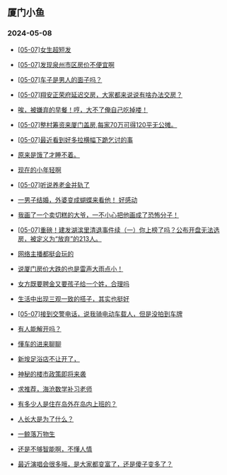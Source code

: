 ## 厦门小鱼 
### 2024-05-08

+ [[05-07]女生超短发](http://bbs.xmfish.com/read-htm-tid-18186541.html)

+ [[05-07]发现泉州市区房价不便宜啊](http://bbs.xmfish.com/read-htm-tid-18186804.html)

+ [[05-07]车子是男人的面子吗？](http://bbs.xmfish.com/read-htm-tid-18186720.html)

+ [[05-07]翔安正荣府延迟交房，大家都来说说有啥办法交房？](http://bbs.xmfish.com/read-htm-tid-18186643.html)

+ [唉，被嫌弃的早餐！哼，大不了俺自己吃掉喽！](http://bbs.xmfish.com/read-htm-tid-18186654.html)

+ [[05-07]整村筹资来厦门盖房,每家70万可得120平无公摊。](http://bbs.xmfish.com/read-htm-tid-18186807.html)

+ [[05-07]最近看到好多拉横幅下跪乞讨的事](http://bbs.xmfish.com/read-htm-tid-18186704.html)

+ [原来是饿了才睡不着。](http://bbs.xmfish.com/read-htm-tid-18186551.html)

+ [现在的小年轻啊](http://bbs.xmfish.com/read-htm-tid-18186799.html)

+ [[05-07]听说养老金并轨了](http://bbs.xmfish.com/read-htm-tid-18186832.html)

+ [一男子结婚，外婆变成蝴蝶来看他！ 好感动](http://bbs.xmfish.com/read-htm-tid-18186638.html)

+ [我画了一个卖切糕的大爷，一不小心把他画成了恐怖分子！](http://bbs.xmfish.com/read-htm-tid-18186848.html)

+ [[05-07]重磅！建发湖滨里清退事件续（一）你上榜了吗？公布开盘无法选房，被定义为“放弃”的213人。](http://bbs.xmfish.com/read-htm-tid-18186949.html)

+ [网络主播都挺会玩的](http://bbs.xmfish.com/read-htm-tid-18186842.html)

+ [说厦门房价大跌的也是雷声大雨点小！](http://bbs.xmfish.com/read-htm-tid-18186986.html)

+ [女方既要聘金又要孩子给一个姓，合理吗](http://bbs.xmfish.com/read-htm-tid-18186772.html)

+ [生活中出现三观一致的搭子，其实也挺好](http://bbs.xmfish.com/read-htm-tid-18186757.html)

+ [[05-07]接到交警电话，说我骑电动车载人，但是没拍到车牌](http://bbs.xmfish.com/read-htm-tid-18186923.html)

+ [有人能解开吗？](http://bbs.xmfish.com/read-htm-tid-18186792.html)

+ [懂车的进来聊聊](http://bbs.xmfish.com/read-htm-tid-18186855.html)

+ [新垵足浴店不让开了，](http://bbs.xmfish.com/read-htm-tid-18186967.html)

+ [神秘的楼市政策即将来袭](http://bbs.xmfish.com/read-htm-tid-18187080.html)

+ [求推荐，海沧数学补习老师](http://bbs.xmfish.com/read-htm-tid-18186826.html)

+ [有多少人是住在岛外在岛内上班的？](http://bbs.xmfish.com/read-htm-tid-18187008.html)

+ [人长大是为了什么？](http://bbs.xmfish.com/read-htm-tid-18186915.html)

+ [一鲸落万物生](http://bbs.xmfish.com/read-htm-tid-18187021.html)

+ [还是不够智能啊，不懂人情](http://bbs.xmfish.com/read-htm-tid-18187058.html)

+ [最近演唱会很多哦，是大家都变富了，还是傻子变多了？](http://bbs.xmfish.com/read-htm-tid-18187118.html)

